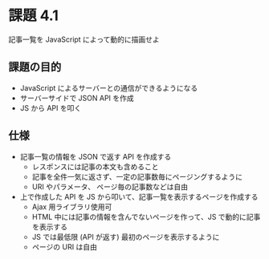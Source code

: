 課題 4.1
================================================================

記事一覧を JavaScript によって動的に描画せよ

## 課題の目的

* JavaScript によるサーバーとの通信ができるようになる
 * サーバーサイドで JSON API を作成
 * JS から API を叩く

## 仕様

* 記事一覧の情報を JSON で返す API を作成する
  * レスポンスには記事の本文も含めること
  * 記事を全件一気に返さず、一定の記事数毎にページングするように
  * URI やパラメータ、 ページ毎の記事数などは自由
* 上で作成した API を JS から叩いて、記事一覧を表示するページを作成する
  * Ajax 用ライブラリ使用可
  * HTML 中には記事の情報を含んでないページを作って、JS で動的に記事を表示する
  * JS では最低限 (API が返す) 最初のページを表示するように
  * ページの URI は自由
